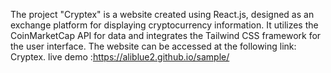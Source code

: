 The project "Cryptex" is a website created using React.js, designed as an exchange platform for displaying cryptocurrency information. It utilizes the CoinMarketCap API for data and integrates the Tailwind CSS framework for the user interface. The website can be accessed at the following link: Cryptex.
live demo :https://aliblue2.github.io/sample/
